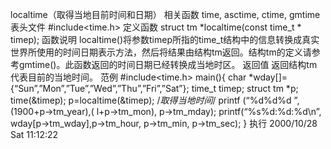 localtime（取得当地目前时间和日期）
相关函数
time, asctime, ctime, gmtime
表头文件
#include<time.h>
定义函数
struct tm *localtime(const time_t * timep);
函数说明
localtime()将参数timep所指的time_t结构中的信息转换成真实世界所使用的时间日期表示方法，然后将结果由结构tm返回。结构tm的定义请参考gmtime()。此函数返回的时间日期已经转换成当地时区。
返回值
返回结构tm代表目前的当地时间。
范例
#include<time.h>
main(){
char *wday[]={“Sun”,”Mon”,”Tue”,”Wed”,”Thu”,”Fri”,”Sat”};
time_t timep;
struct tm *p;
time(&timep);
p=localtime(&timep); /*取得当地时间*/
printf (“%d%d%d ”, (1900+p->tm_year),( l+p->tm_mon), p->tm_mday);
printf(“%s%d:%d:%d\n”, wday[p->tm_wday],p->tm_hour, p->tm_min, p->tm_sec);
}
执行
2000/10/28 Sat 11:12:22